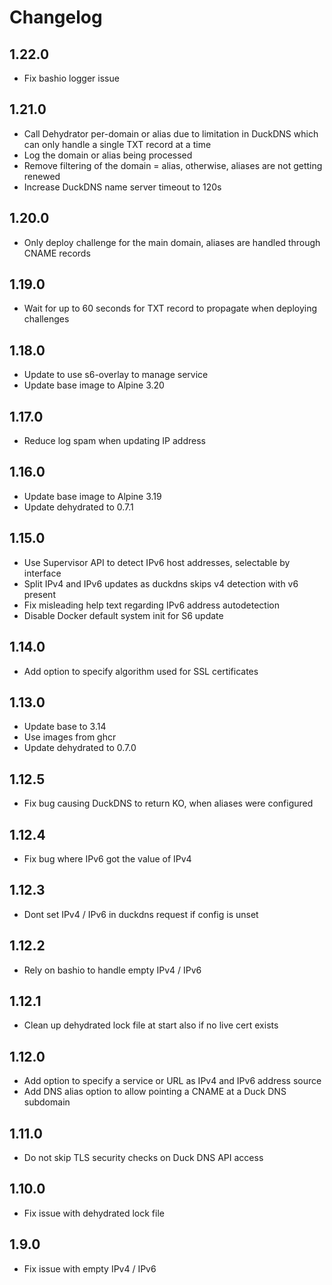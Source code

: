 # Changelog

## 1.22.0

- Fix bashio logger issue

## 1.21.0

- Call Dehydrator per-domain or alias due to limitation in DuckDNS which can only handle a single TXT record at a time
- Log the domain or alias being processed
- Remove filtering of the domain = alias, otherwise, aliases are not getting renewed
- Increase DuckDNS name server timeout to 120s

## 1.20.0

- Only deploy challenge for the main domain, aliases are handled through CNAME records

## 1.19.0

- Wait for up to 60 seconds for TXT record to propagate when deploying challenges

## 1.18.0

- Update to use s6-overlay to manage service
- Update base image to Alpine 3.20

## 1.17.0

- Reduce log spam when updating IP address

## 1.16.0

- Update base image to Alpine 3.19
- Update dehydrated to 0.7.1

## 1.15.0

- Use Supervisor API to detect IPv6 host addresses, selectable by interface
- Split IPv4 and IPv6 updates as duckdns skips v4 detection with v6 present
- Fix misleading help text regarding IPv6 address autodetection
- Disable Docker default system init for S6 update

## 1.14.0

- Add option to specify algorithm used for SSL certificates

## 1.13.0

- Update base to 3.14
- Use images from ghcr
- Update dehydrated to 0.7.0

## 1.12.5

- Fix bug causing DuckDNS to return KO, when aliases were configured

## 1.12.4

- Fix bug where IPv6 got the value of IPv4

## 1.12.3

- Dont set IPv4 / IPv6 in duckdns request if config is unset

## 1.12.2

- Rely on bashio to handle empty IPv4 / IPv6

## 1.12.1

- Clean up dehydrated lock file at start also if no live cert exists

## 1.12.0

- Add option to specify a service or URL as IPv4 and IPv6 address source
- Add DNS alias option to allow pointing a CNAME at a Duck DNS subdomain

## 1.11.0

- Do not skip TLS security checks on Duck DNS API access

## 1.10.0

- Fix issue with dehydrated lock file

## 1.9.0

- Fix issue with empty IPv4 / IPv6
